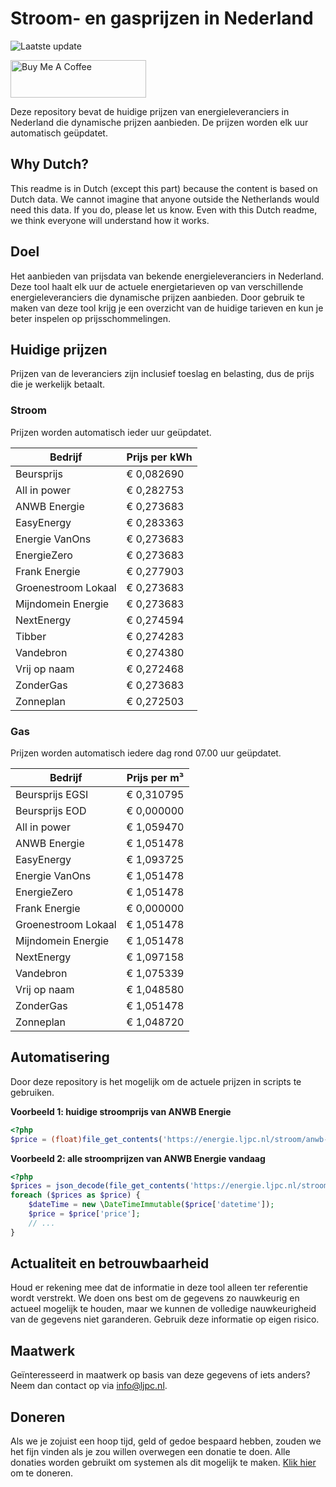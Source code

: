 # Stroom- en gasprijzen in Nederland

![Laatste update](https://img.shields.io/badge/laatste%20update-2023--07--27%2001%3A00%20CET-brightgreen)

<a href="https://www.buymeacoffee.com/Lars-" target="_blank"><img src="https://cdn.buymeacoffee.com/buttons/v2/default-orange.png" alt="Buy Me A Coffee" height="60" style="height: 60px !important;width: 217px !important;" ></a>

Deze repository bevat de huidige prijzen van energieleveranciers in Nederland die dynamische prijzen aanbieden. De prijzen worden elk uur automatisch geüpdatet.

## Why Dutch?

This readme is in Dutch (except this part) because the content is based on Dutch data. We cannot imagine that anyone outside the Netherlands would need this data. If you do, please let us know. Even with this Dutch readme, we think
everyone will understand how it works.

## Doel

Het aanbieden van prijsdata van bekende energieleveranciers in Nederland. Deze tool haalt elk uur de actuele energietarieven op van verschillende energieleveranciers die dynamische prijzen aanbieden. Door gebruik te maken van deze tool
krijg je een overzicht van de huidige tarieven en kun je beter inspelen op prijsschommelingen.

## Huidige prijzen

Prijzen van de leveranciers zijn inclusief toeslag en belasting, dus de prijs die je werkelijk betaalt.

### Stroom

Prijzen worden automatisch ieder uur geüpdatet.

 Bedrijf | Prijs per kWh 
---------|---------------
Beursprijs | € 0,082690
All in power | € 0,282753
ANWB Energie | € 0,273683
EasyEnergy | € 0,283363
Energie VanOns | € 0,273683
EnergieZero | € 0,273683
Frank Energie | € 0,277903
Groenestroom Lokaal | € 0,273683
Mijndomein Energie | € 0,273683
NextEnergy | € 0,274594
Tibber | € 0,274283
Vandebron | € 0,274380
Vrij op naam | € 0,272468
ZonderGas | € 0,273683
Zonneplan | € 0,272503


### Gas

Prijzen worden automatisch iedere dag rond 07.00 uur geüpdatet.

 Bedrijf | Prijs per m³ 
---------|--------------
Beursprijs EGSI | € 0,310795
Beursprijs EOD | € 0,000000
All in power | € 1,059470
ANWB Energie | € 1,051478
EasyEnergy | € 1,093725
Energie VanOns | € 1,051478
EnergieZero | € 1,051478
Frank Energie | € 0,000000
Groenestroom Lokaal | € 1,051478
Mijndomein Energie | € 1,051478
NextEnergy | € 1,097158
Vandebron | € 1,075339
Vrij op naam | € 1,048580
ZonderGas | € 1,051478
Zonneplan | € 1,048720


## Automatisering

Door deze repository is het mogelijk om de actuele prijzen in scripts te gebruiken.

**Voorbeeld 1: huidige stroomprijs van ANWB Energie**

```php
<?php
$price = (float)file_get_contents('https://energie.ljpc.nl/stroom/anwb-energie-nu.txt');

```

**Voorbeeld 2: alle stroomprijzen van ANWB Energie vandaag**

```php
<?php
$prices = json_decode(file_get_contents('https://energie.ljpc.nl/stroom/all-in-power-vandaag.json'),true);
foreach ($prices as $price) {
    $dateTime = new \DateTimeImmutable($price['datetime']);
    $price = $price['price'];
    // ...
}
```

## Actualiteit en betrouwbaarheid

Houd er rekening mee dat de informatie in deze tool alleen ter referentie wordt verstrekt. We doen ons best om de gegevens zo nauwkeurig en actueel mogelijk te houden, maar we kunnen de volledige nauwkeurigheid van de gegevens niet
garanderen. Gebruik deze informatie op eigen risico.

## Maatwerk

Geïnteresseerd in maatwerk op basis van deze gegevens of iets anders? Neem dan contact op
via [info@ljpc.nl](mailto:info@ljpc.nl?subject=Energie%20prijzen).

## Doneren

Als we je zojuist een hoop tijd, geld of gedoe bespaard hebben, zouden we het fijn vinden als je zou willen overwegen een
donatie te doen. Alle donaties worden gebruikt om systemen als dit mogelijk te
maken. [Klik hier](https://www.buymeacoffee.com/Lars-) om te doneren.
